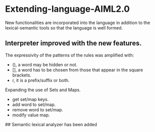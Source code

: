 # Extending-language-AIML2.0
New functionalities are incorporated into the language in addition to the lexical-semantic tools so that the language is well formed.


## Interpreter improved with the new features.

The expressivity of the patterns of the rules was amplified with:
* (), a word may be hidden or not. 
* [], a word has to be chosen from those that appear in the square brackets. 
* r, it is a prefix/suffix or both.

Expanding the use of Sets and Maps.

  * get set/map keys.
  * add word to set/map.
  * remove word to set/map.
  * modify value map.

## Semantic lexical analyzer has been added
